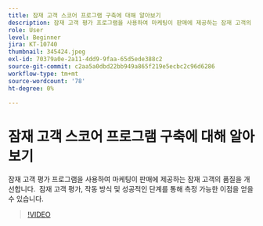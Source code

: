 ```yaml
---
title: 잠재 고객 스코어 프로그램 구축에 대해 알아보기
description: 잠재 고객 평가 프로그램을 사용하여 마케팅이 판매에 제공하는 잠재 고객의 품질을 개선합니다.  잠재 고객 평가, 작동 방식 및 성공적인 단계를 통해 측정 가능한 이점을 얻을 수 있습니다.
role: User
level: Beginner
jira: KT-10740
thumbnail: 345424.jpeg
exl-id: 70379a0e-2a11-4dd9-9faa-65d5ede388c2
source-git-commit: c2aa5a0dbd22bb949a865f219e5ecbc2c96d6286
workflow-type: tm+mt
source-wordcount: '78'
ht-degree: 0%

---
```


# 잠재 고객 스코어 프로그램 구축에 대해 알아보기

잠재 고객 평가 프로그램을 사용하여 마케팅이 판매에 제공하는 잠재 고객의 품질을 개선합니다.  잠재 고객 평가, 작동 방식 및 성공적인 단계를 통해 측정 가능한 이점을 얻을 수 있습니다.

>[!VIDEO](https://video.tv.adobe.com/v/345424/?quality=12&learn=on)

